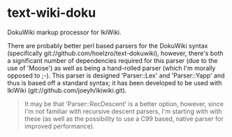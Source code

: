 # text-wiki-doku

DokuWiki markup processor for IkiWiki.

There are probably better perl based parsers for the DokuWiki syntax
(specifically git://github.com/hoelzro/text-dokuwiki), however, there's both a
significant number of dependencies required for this parser (due to the
use of 'Moose') as well as being a hand-rolled parser (which I'm morally
opposed to ;-).  This parser is designed 'Parser::Lex' and 'Parser::Yapp'
and thus is based off a standard syntax; it has been developed
to be used with IkiWiki (git://github.com/joeyh/ikiwiki.git).

> It may be that 'Parser::RecDescent' is a better option, however, since
I'm not familiar with recursive descent parsers, I'm starting with with
these (as well as the possibility to use a C99 based, native parser for
improved performance).
